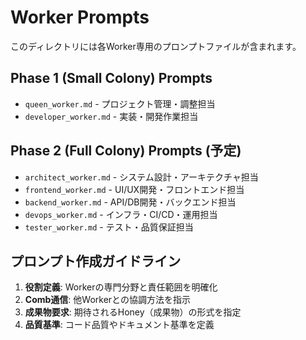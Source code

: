 # Worker Prompts

このディレクトリには各Worker専用のプロンプトファイルが含まれます。

## Phase 1 (Small Colony) Prompts

- `queen_worker.md` - プロジェクト管理・調整担当
- `developer_worker.md` - 実装・開発作業担当

## Phase 2 (Full Colony) Prompts (予定)

- `architect_worker.md` - システム設計・アーキテクチャ担当
- `frontend_worker.md` - UI/UX開発・フロントエンド担当  
- `backend_worker.md` - API/DB開発・バックエンド担当
- `devops_worker.md` - インフラ・CI/CD・運用担当
- `tester_worker.md` - テスト・品質保証担当

## プロンプト作成ガイドライン

1. **役割定義**: Workerの専門分野と責任範囲を明確化
2. **Comb通信**: 他Workerとの協調方法を指示
3. **成果物要求**: 期待されるHoney（成果物）の形式を指定
4. **品質基準**: コード品質やドキュメント基準を定義
